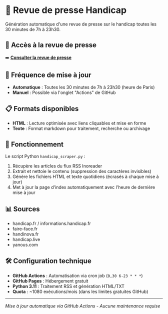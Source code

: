 # 📰 Revue de presse Handicap

Génération automatique d'une revue de presse sur le handicap toutes les 30 minutes de 7h à 23h30.

## 🔗 Accès à la revue de presse

➡️ **[Consulter la revue de presse](https://cmpio.github.io/rdp/)**

## 📅 Fréquence de mise à jour

- **Automatique** : Toutes les 30 minutes de 7h à 23h30 (heure de Paris)
- **Manuel** : Possible via l'onglet "Actions" de GitHub

## 📋 Formats disponibles

- **HTML** : Lecture optimisée avec liens cliquables et mise en forme
- **Texte** : Format markdown pour traitement, recherche ou archivage

## 🔧 Fonctionnement

Le script Python `handicap_scraper.py` :
1. Récupère les articles du flux RSS Inoreader
2. Extrait et nettoie le contenu (suppression des caractères invisibles)
3. Génère les fichiers HTML et texte quotidiens (écrasés à chaque mise à jour)
4. Met à jour la page d'index automatiquement avec l'heure de dernière mise à jour

## 📊 Sources

- handicap.fr / informations.handicap.fr
- faire-face.fr  
- handinova.fr
- handicap.live
- yanous.com

## 🛠️ Configuration technique

- **GitHub Actions** : Automatisation via cron job (`0,30 6-23 * * *`)
- **GitHub Pages** : Hébergement gratuit
- **Python 3.11** : Traitement RSS et génération HTML/TXT
- **Quota** : ~1080 exécutions/mois (dans les limites gratuites GitHub)

---

*Mise à jour automatique via GitHub Actions - Aucune maintenance requise*